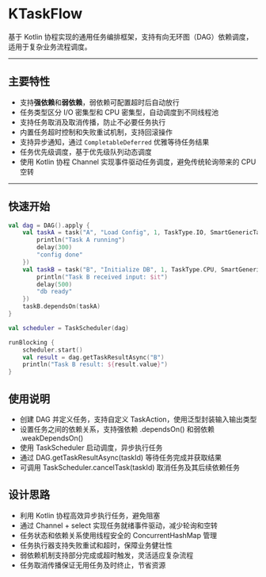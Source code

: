 # KTaskFlow

基于 Kotlin 协程实现的通用任务编排框架，支持有向无环图（DAG）依赖调度，适用于复杂业务流程调度。

---

## 主要特性

- 支持**强依赖**和**弱依赖**，弱依赖可配置超时后自动放行
- 任务类型区分 I/O 密集型和 CPU 密集型，自动调度到不同线程池
- 支持任务取消及取消传播，防止不必要任务执行
- 内置任务超时控制和失败重试机制，支持回滚操作
- 支持异步通知，通过 `CompletableDeferred` 优雅等待任务结果
- 任务优先级调度，基于优先级队列动态调度
- 使用 Kotlin 协程 Channel 实现事件驱动任务调度，避免传统轮询带来的 CPU 空转

---

## 快速开始

```kotlin
val dag = DAG().apply {
    val taskA = task("A", "Load Config", 1, TaskType.IO, SmartGenericTaskAction<Unit, String> {
        println("Task A running")
        delay(300)
        "config done"
    })
    val taskB = task("B", "Initialize DB", 1, TaskType.CPU, SmartGenericTaskAction<String, String> {
        println("Task B received input: $it")
        delay(500)
        "db ready"
    })
    taskB.dependsOn(taskA)
}

val scheduler = TaskScheduler(dag)

runBlocking {
    scheduler.start()
    val result = dag.getTaskResultAsync("B")
    println("Task B result: ${result.value}")
}
```

## 使用说明
* 创建 DAG 并定义任务，支持自定义 TaskAction，使用泛型封装输入输出类型
* 设置任务之间的依赖关系，支持强依赖 .dependsOn() 和弱依赖 .weakDependsOn()
* 使用 TaskScheduler 启动调度，异步执行任务
* 通过 DAG.getTaskResultAsync(taskId) 等待任务完成并获取结果
* 可调用 TaskScheduler.cancelTask(taskId) 取消任务及其后续依赖任务

## 设计思路
* 利用 Kotlin 协程高效异步执行任务，避免阻塞
* 通过 Channel + select 实现任务就绪事件驱动，减少轮询和空转
* 任务状态和依赖关系使用线程安全的 ConcurrentHashMap 管理
* 任务执行器支持失败重试和超时，保障业务健壮性
* 弱依赖机制支持部分完成或超时触发，灵活适应复杂流程
* 任务取消传播保证无用任务及时终止，节省资源